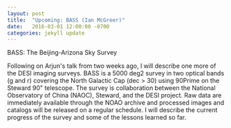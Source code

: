 ```yaml
---
layout: post
title:  "Upcoming: BASS (Ian McGreer)"
date:   2016-03-01 12:00:00 -0700
categories: jekyll update
---
```


BASS: The Beijing-Arizona Sky Survey

Following on Arjun's talk from two weeks ago, I will describe one more of the DESI imaging surveys. BASS is a 5000 deg2 survey in two optical bands (g and r) covering the North Galactic Cap (dec > 30) using 90Prime on the Steward 90" telescope. The survey is collaboration between the National Observatory of China (NAOC), Steward, and the DESI project. Raw data are immediately available through the NOAO archive and processed images and catalogs will be released on a regular schedule. I will describe the current progress of the survey and some of the lessons learned so far.

